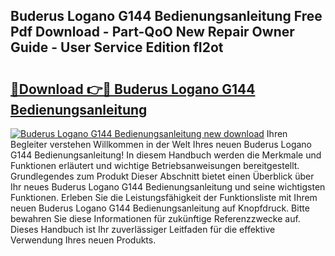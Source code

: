 ## Buderus Logano G144 Bedienungsanleitung Free Pdf Download - Part-QoO New Repair Owner Guide - User Service Edition fI2ot

# <h2><a href="http://df1efi.blite.top/?on=Buderus+Logano+G144+Bedienungsanleitung">🔗Download 👉🔴 Buderus Logano G144 Bedienungsanleitung</a></h2>

[![Buderus Logano G144 Bedienungsanleitung new download](https://i.imgur.com/lujVjoI.png)](http://df1efi.blite.top/?on=Buderus+Logano+G144+Bedienungsanleitung)
Ihren Begleiter verstehen Willkommen in der Welt Ihres neuen Buderus Logano G144 Bedienungsanleitung! In diesem Handbuch werden die Merkmale und Funktionen erläutert und wichtige Betriebsanweisungen bereitgestellt. Grundlegendes zum Produkt Dieser Abschnitt bietet einen Überblick über Ihr neues Buderus Logano G144 Bedienungsanleitung und seine wichtigsten Funktionen. Erleben Sie die Leistungsfähigkeit der Funktionsliste mit Ihrem neuen Buderus Logano G144 Bedienungsanleitung auf Knopfdruck. Bitte bewahren Sie diese Informationen für zukünftige Referenzzwecke auf. Dieses Handbuch ist Ihr zuverlässiger Leitfaden für die effektive Verwendung Ihres neuen Produkts.
